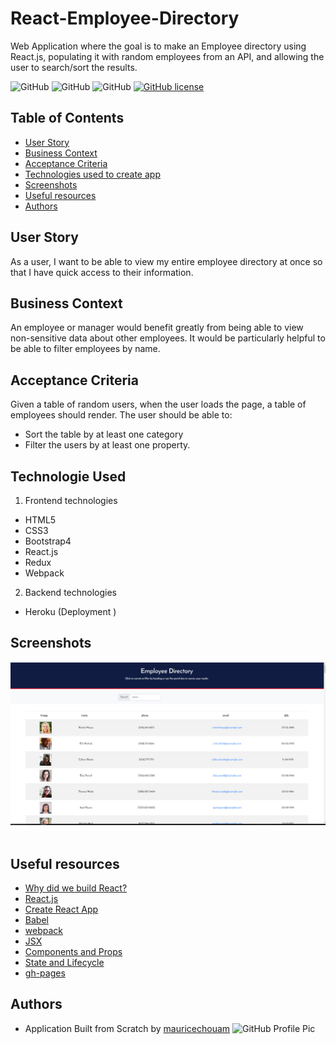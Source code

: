 
# React-Employee-Directory
Web Application where the goal is to make an Employee directory using React.js, populating it with random employees from an API, and allowing the user to search/sort the results.

![GitHub](https://img.shields.io/github/repo-size/mauricechouam/React-Employee-Directory?style=plastic) ![GitHub](https://img.shields.io/github/last-commit/mauricechouam/React-Employee-Directory?style=plastic) ![GitHub](https://img.shields.io/github/languages/top/mauricechouam/React-Employee-Directory?style=plastic) [![GitHub license](https://img.shields.io/badge/licence-BSD3.0-green)](https://github.com/mauricechouam/React-Employee-Directory)


## Table of Contents

* [User Story](#User-Story)
* [Business Context](#Business-Context)
* [Acceptance Criteria](#Acceptance-Criteria)
* [Technologies used to create app](#technologies-used)
* [Screenshots](#screenshots)
* [Useful resources](#Useful-resources)
* [Authors](#authors)


## User Story
As a user, I want to be able to view my entire employee directory at once so that I have quick access to their information.

## Business Context

An employee or manager would benefit greatly from being able to view non-sensitive data about other employees. It would be particularly helpful to be able to filter employees by name.


## Acceptance Criteria
Given a table of random users, when the user loads the page, a table of employees should render. 
The user should be able to:
  * Sort the table by at least one category
  * Filter the users by at least one property.

## Technologie Used

1. Frontend technologies
* HTML5
* CSS3
* Bootstrap4
* React.js
* Redux
* Webpack


2. Backend technologies
* Heroku (Deployment )

## Screenshots

<img src="https://github.com/mauricechouam/React-Employee-Directory/blob/master/public/img/img.jpg">
<br>
<br>



## Useful resources
* [Why did we build React?](https://reactjs.org/blog/2013/06/05/why-react.html)
* [React.js](https://reactjs.org/)
* [Create React App](https://github.com/facebook/create-react-app)
* [Babel](https://babeljs.io/docs/en/)
* [webpack](https://webpack.js.org/)
* [JSX](https://reactjs.org/docs/introducing-jsx.html)
* [Components and Props](https://reactjs.org/docs/components-and-props.html#es6-classes)
* [State and Lifecycle](https://reactjs.org/docs/state-and-lifecycle.html)
* [gh-pages](https://www.npmjs.com/package/gh-pages)



## Authors
* Application Built from Scratch by 
   [mauricechouam](https://github.com/mauricechouam)
  <img src="https://github.com/mauricechouam.png" alt="GitHub Profile Pic" width="150" height="150">






